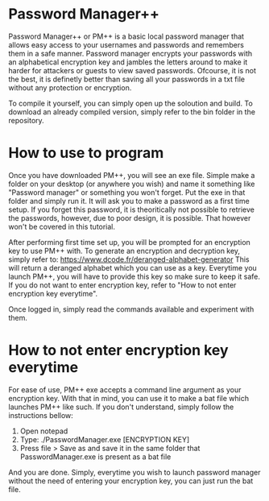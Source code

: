 # Password Manager++
Password Manager++ or PM++ is a basic local password manager that allows easy access to your usernames and passwords and remembers them in a safe manner. Password manager encrypts your passwords with an alphabetical encryption key and jambles the letters around to make it harder for attackers or guests to view saved passwords. Ofcourse, it is not the best, it is definetly better than saving all your passwords in a txt file without any protection or encryption.

To compile it yourself, you can simply open up the soloution and build.
To download an already compiled version, simply refer to the bin folder in the repository.

# How to use to program
Once you have downloaded PM++, you will see an exe file. Simple make a folder on your desktop (or anywhere you wish) and name it something like "Password manager" or something you won't forget. Put the exe in that folder and simply run it.
It will ask you to make a password as a first time setup. If you forget this password, it is theoritically not possible to retrieve the passwords, however, due to poor design, it is possible. That however won't be covered in this tutorial.

After performing first time set up, you will be prompted for an encryption key to use PM++ with. 
To generate an encryption and decryption key, simply refer to: https://www.dcode.fr/deranged-alphabet-generator
This will return a deranged alphabet which you can use as a key. Everytime you launch PM++, you will have to provide this key so make sure to keep it safe. If you do not want to enter encryption key, refer to "How to not enter encryption key everytime".

Once logged in, simply read the commands available and experiment with them.

# How to not enter encryption key everytime

For ease of use, PM++ exe accepts a command line argument as your encryption key. With that in mind, you can use it to make a bat file which launches PM++ like such. If you don't understand, simply follow the instructions bellow:
1. Open notepad
2. Type: ./PasswordManager.exe [ENCRYPTION KEY]
3. Press file > Save as and save it in the same folder that PasswordManager.exe is present as a bat file

And you are done. Simply, everytime you wish to launch password manager without the need of entering your encryption key, you can just run the bat file.
